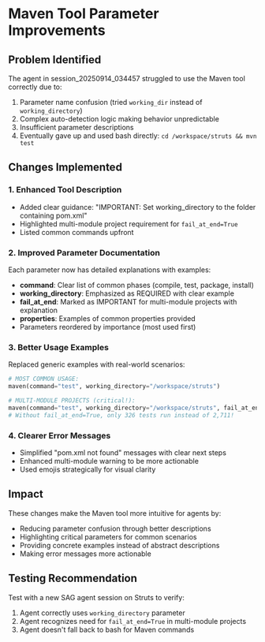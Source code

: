 # Maven Tool Parameter Improvements

## Problem Identified
The agent in session_20250914_034457 struggled to use the Maven tool correctly due to:
1. Parameter name confusion (tried `working_dir` instead of `working_directory`)
2. Complex auto-detection logic making behavior unpredictable
3. Insufficient parameter descriptions
4. Eventually gave up and used bash directly: `cd /workspace/struts && mvn test`

## Changes Implemented

### 1. Enhanced Tool Description
- Added clear guidance: "IMPORTANT: Set working_directory to the folder containing pom.xml"
- Highlighted multi-module project requirement for `fail_at_end=True`
- Listed common commands upfront

### 2. Improved Parameter Documentation
Each parameter now has detailed explanations with examples:
- **command**: Clear list of common phases (compile, test, package, install)
- **working_directory**: Emphasized as REQUIRED with clear example
- **fail_at_end**: Marked as IMPORTANT for multi-module projects with explanation
- **properties**: Examples of common properties provided
- Parameters reordered by importance (most used first)

### 3. Better Usage Examples
Replaced generic examples with real-world scenarios:
```python
# MOST COMMON USAGE:
maven(command="test", working_directory="/workspace/struts")

# MULTI-MODULE PROJECTS (critical!):
maven(command="test", working_directory="/workspace/struts", fail_at_end=True)
# Without fail_at_end=True, only 326 tests run instead of 2,711!
```

### 4. Clearer Error Messages
- Simplified "pom.xml not found" messages with clear next steps
- Enhanced multi-module warning to be more actionable
- Used emojis strategically for visual clarity

## Impact
These changes make the Maven tool more intuitive for agents by:
- Reducing parameter confusion through better descriptions
- Highlighting critical parameters for common scenarios
- Providing concrete examples instead of abstract descriptions
- Making error messages more actionable

## Testing Recommendation
Test with a new SAG agent session on Struts to verify:
1. Agent correctly uses `working_directory` parameter
2. Agent recognizes need for `fail_at_end=True` in multi-module projects
3. Agent doesn't fall back to bash for Maven commands